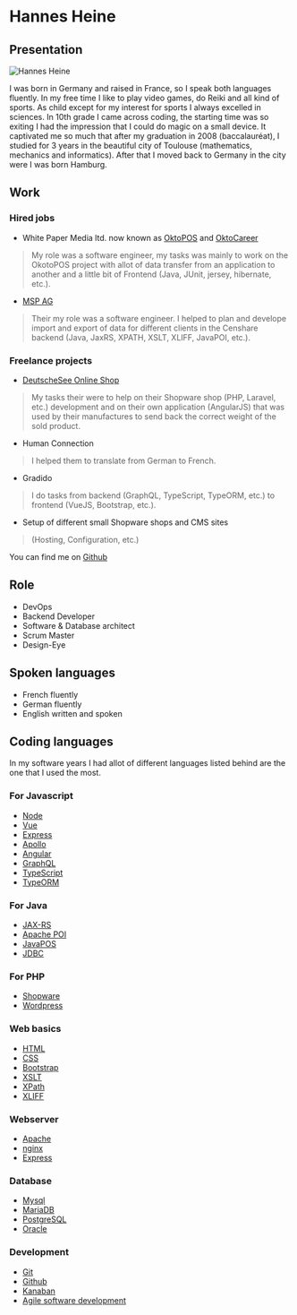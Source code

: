 # Hannes Heine

## Presentation

![Hannes Heine](~@images/portrait/hannes-heine.jpg)

I was born in Germany and raised in France, so I speak both languages fluently. In my free time I like to play video games, do Reiki and all kind of sports.
As child except for my interest for sports I always excelled in sciences. In 10th grade I came across coding, the starting time was so exiting I had the impression that I could do magic on a small device. It captivated me so much that after my graduation in 2008 (baccalauréat), I studied for 3 years in the beautiful city of Toulouse (mathematics, mechanics and informatics).
After that I moved back to Germany in the city were I was born Hamburg.

## Work

### Hired jobs

- White Paper Media ltd. now known as [OktoPOS](https://www.oktopos.com/en/#!) and [OktoCareer](https://www.oktocareer.com/en/home)

> My role was a software engineer, my tasks was mainly to work on the OkotoPOS project with allot of data transfer from an application to another and a little bit of Frontend <!-- textlint-disable max-comma -->(Java, JUnit, jersey, hibernate, etc.)<!-- textlint-enable max-comma -->.

- [MSP AG](https://www.mspag.com/en)

> Their my role was a software engineer. I helped to plan and develope import and export of data for different clients in the Censhare backend <!-- textlint-disable max-comma -->(Java, JaxRS, XPATH, XSLT, XLIFF, JavaPOI, etc.)<!-- textlint-enable max-comma -->.

### Freelance projects

- [DeutscheSee Online Shop](https://www.deutschesee.de/shop/)

> My tasks their were to help on their Shopware shop (PHP, Laravel, etc.) development and on their own application (AngularJS) that was used by their manufactures to send back the correct weight of the sold product.

- Human Connection

> I helped them to translate from German to French.

- Gradido

> I do tasks from backend <!-- textlint-disable max-comma -->(GraphQL, TypeScript, TypeORM, etc.)<!-- textlint-enable max-comma --> to frontend <!-- textlint-disable max-comma -->(VueJS, Bootstrap, etc.)<!-- textlint-enable max-comma -->.

- Setup of different small Shopware shops and CMS sites

> (Hosting, Configuration, etc.)

You can find me on [Github](https://github.com/elweyn)

## Role

- DevOps
- Backend Developer
- Software & Database architect
- Scrum Master
- Design-Eye

## Spoken languages

- French fluently
- German fluently
- English written and spoken

## Coding languages

In my software years I had allot of different languages listed behind are the one that I used the most.

### For Javascript

- [Node](https://github.com/nodejs/node)
- [Vue](https://vuejs.org/)
- [Express](https://expressjs.com/)
- [Apollo](https://www.apollographql.com/docs/apollo-server/)
- [Angular](https://angular.io/)
- [GraphQL](https://graphql.org/)
- [TypeScript](https://www.typescriptlang.org/)
- [TypeORM](https://typeorm.io/)

### For Java

- [JAX-RS](https://www.oracle.com/technical-resources/articles/java/jax-rs.html)
- [Apache POI](https://poi.apache.org/)
- [JavaPOS](https://en.wikipedia.org/wiki/JavaPOS)
- [JDBC](https://en.wikipedia.org/wiki/Java_Database_Connectivity)

### For PHP

- [Shopware](https://www.shopware.com/)
- [Wordpress](https://wordpress.org/)

### Web basics

- [HTML](https://en.wikipedia.org/wiki/HTML)
- [CSS](https://en.wikipedia.org/wiki/CSS)
- [Bootstrap](https://getbootstrap.com/)
- [XSLT](https://en.wikipedia.org/wiki/XSLT)
- [XPath](https://en.wikipedia.org/wiki/XPath)
- [XLIFF](https://en.wikipedia.org/wiki/XLIFF)

### Webserver

- [Apache](https://httpd.apache.org/)
- [nginx](https://nginx.org/en/)
- [Express](https://expressjs.com/)

### Database

- [Mysql](https://www.mysql.com/)
- [MariaDB](https://mariadb.org/)
- [PostgreSQL](https://www.postgresql.org/)
- [Oracle](https://www.oracle.com/)

### Development

- [Git](https://git-scm.com/)
- [Github](https://github.com/)
- [Kanaban](https://en.wikipedia.org/wiki/Kanban)
- [Agile software development](https://en.wikipedia.org/wiki/Agile_software_development)
